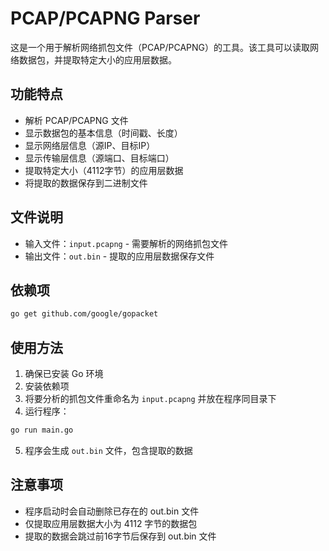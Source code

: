 # PCAP/PCAPNG Parser

这是一个用于解析网络抓包文件（PCAP/PCAPNG）的工具。该工具可以读取网络数据包，并提取特定大小的应用层数据。

## 功能特点

- 解析 PCAP/PCAPNG 文件
- 显示数据包的基本信息（时间戳、长度）
- 显示网络层信息（源IP、目标IP）
- 显示传输层信息（源端口、目标端口）
- 提取特定大小（4112字节）的应用层数据
- 将提取的数据保存到二进制文件

## 文件说明

- 输入文件：`input.pcapng` - 需要解析的网络抓包文件
- 输出文件：`out.bin` - 提取的应用层数据保存文件

## 依赖项

```bash
go get github.com/google/gopacket
```

## 使用方法

1. 确保已安装 Go 环境
2. 安装依赖项
3. 将要分析的抓包文件重命名为 `input.pcapng` 并放在程序同目录下
4. 运行程序：
```bash
go run main.go
```
5. 程序会生成 `out.bin` 文件，包含提取的数据

## 注意事项

- 程序启动时会自动删除已存在的 out.bin 文件
- 仅提取应用层数据大小为 4112 字节的数据包
- 提取的数据会跳过前16字节后保存到 out.bin 文件
